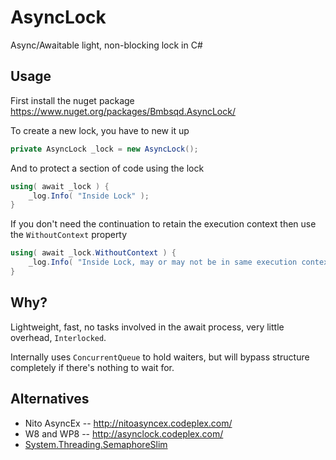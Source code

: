 AsyncLock
=========

Async/Awaitable light, non-blocking lock in C#


## Usage ##

First install the nuget package https://www.nuget.org/packages/Bmbsqd.AsyncLock/


To create a new lock, you have to new it up
```csharp
private AsyncLock _lock = new AsyncLock();
```

And to protect a section of code using the lock 
```csharp
using( await _lock ) {
	_log.Info( "Inside Lock" );
}
```


If you don't need the continuation to retain the execution context then use the `WithoutContext` property
```csharp
using( await _lock.WithoutContext ) {
	_log.Info( "Inside Lock, may or may not be in same execution context" );
}
```

## Why? ##
Lightweight, fast, no tasks involved in the await process, very little overhead, `Interlocked`.

Internally uses `ConcurrentQueue` to hold waiters, but will bypass structure completely if there's nothing to wait for.

## Alternatives ##
 - Nito AsyncEx -- http://nitoasyncex.codeplex.com/
 - W8 and WP8 -- http://asynclock.codeplex.com/
 - [System.Threading.SemaphoreSlim](http://msdn.microsoft.com/en-us/library/system.threading.semaphoreslim(v=vs.110).aspx) 